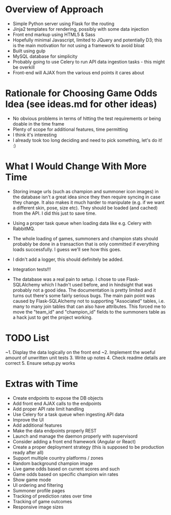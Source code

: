 Overview of Approach
====================

* Simple Python server using Flask for the routing
* Jinja2 templates for rendering, possibly with some data injection
* Front end markup using HTML5 & Sass
* Hopefully minimal Javascript, limited to JQuery and potentially D3; this is the main motivation for not using a framework to avoid bloat
* Built using gulp
* MySQL database for simplicity
* Probably going to use Celery to run API data ingestion tasks - this might be overkill
* Front-end will AJAX from the various end points it cares about

Rationale for Choosing Game Odds Idea (see ideas.md for other ideas)
====================================================================

* No obvious problems in terms of hitting the test requirements or being doable in the time frame
* Plenty of scope for additional features, time permitting
* I think it's interesting
* I already took too long deciding and need to pick something, let's do it! :)

What I Would Change With More Time
==================================

* Storing image urls (such as champion and summoner icon images) in the database isn't a great idea since they then 
require syncing in case they change. It also makes it much harder to manipulate (e.g. if we want a different skin, pose, 
size etc). They should be loaded (and cached) from the API. I did this just to save time.

* Using a proper task queue when loading data like e.g. Celery with RabbitMQ.

* The whole loading of games, summoners and champion stats should probably be done in a transaction that is only 
committed if everything loads successfully. I guess we'll see how this goes. 

* I didn't add a logger, this should definitely be added.

* Integration tests!!!

* The database was a real pain to setup. I chose to use Flask-SQLAlchemy which I hadn't used before, and in hindsight 
that was probably not a good idea. The documentation is pretty limited and it turns out there's some fairly serious bugs. 
The main pain point was caused by Flask-SQLAlchemy not to supporting "Associated" tables, i.e. many to many join 
tables that can also have attributes. This forced me to move the "team_id" and "champion_id" fields to the summoners
table as a hack just to get the project working.

TODO List
=========

~1. Display the data logically on the front end
~2. Implement the woeful amount of unwritten unit tests
3. Write up notes
4. Check readme details are correct
5. Ensure setup.py works

Extras with Time
================

* Create endpoints to expose the DB objects
* Add front end AJAX calls to the endpoints
* Add proper API rate limit handling
* Use Celery for a task queue when ingesting API data
* Improve the UI
* Add additional features
* Make the data endpoints properly REST
* Launch and manage the daemon properly with supervisord
* Consider adding a front end framework (Angular or React)
* Create a proper deployment strategy (this is supposed to be production ready after all)
* Support multiple country platforms / zones
* Random background champion image
* Live game odds based on current scores and such
* Game odds based on specific champion win rates
* Show game mode
* UI ordering and filtering
* Summoner profile pages
* Tracking of prediction rates over time
* Tracking of game outcomes
* Responsive image sizes